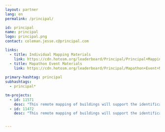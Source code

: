 ```yaml
---
layout: partner
lang: en
permalink: /principal/

id: principal
name: principal
logo: principal.png
contact: coleman.jesse.c@principal.com 

links:
  - title: Individual Mapping Materials
    link: https://cdn.hotosm.org/leaderboard/Principal/Principal+Mapping+how+to+guide.pdf
  - title: Mapathon Event Materials
    link: https://cdn.hotosm.org/leaderboard/Principal/Mapathon+Event+Materials.zip
    
primary-hashtag: principal
subhashtags:
  - principal*

tm-projects:
  - id: 11571
    desc: "This remote mapping of buildings will support the identification and characterization of settlements, as well as the implementation of planned activities and largely the generation of data for humanitarian activities"
  - id: 11472
    desc: "This remote mapping of buildings will support the identification and characterization of settlements, as well as the implementation of planned activities and largely the generation of data for humanitarian activities"


---
```

